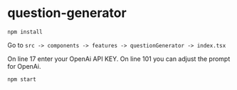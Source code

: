 # question-generator

`npm install`

Go to `src -> components -> features -> questionGenerator -> index.tsx`

On line 17 enter your OpenAi API KEY.
On line 101 you can adjust the prompt for OpenAi.

`npm start`
